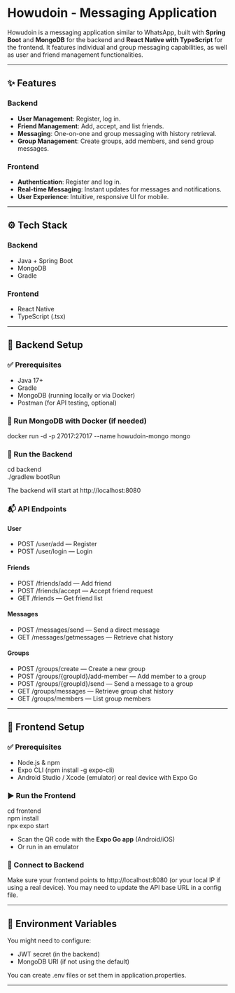 # Howudoin - Messaging Application

Howudoin is a messaging application similar to WhatsApp, built with **Spring Boot** and **MongoDB** for the backend and **React Native with TypeScript** for the frontend. It features individual and group messaging capabilities, as well as user and friend management functionalities.

---

## ✨ Features

### Backend
- **User Management**: Register, log in.
- **Friend Management**: Add, accept, and list friends.
- **Messaging**: One-on-one and group messaging with history retrieval.
- **Group Management**: Create groups, add members, and send group messages.

### Frontend
- **Authentication**: Register and log in.
- **Real-time Messaging**: Instant updates for messages and notifications.
- **User Experience**: Intuitive, responsive UI for mobile.

---

## ⚙️ Tech Stack

### Backend
- Java + Spring Boot  
- MongoDB  
- Gradle  

### Frontend
- React Native  
- TypeScript (.tsx)  

---

## 📁 Backend Setup

### ✅ Prerequisites
- Java 17+  
- Gradle  
- MongoDB (running locally or via Docker)  
- Postman (for API testing, optional)  

### 🔧 Run MongoDB with Docker (if needed)
docker run -d -p 27017:27017 --name howudoin-mongo mongo

### 🔨 Run the Backend
cd backend  
./gradlew bootRun  

The backend will start at http://localhost:8080

### 📬 API Endpoints

#### User
- POST /user/add — Register  
- POST /user/login — Login  

#### Friends
- POST /friends/add — Add friend  
- POST /friends/accept — Accept friend request  
- GET /friends — Get friend list  

#### Messages
- POST /messages/send — Send a direct message  
- GET /messages/getmessages — Retrieve chat history  

#### Groups
- POST /groups/create — Create a new group  
- POST /groups/{groupId}/add-member — Add member to a group  
- POST /groups/{groupId}/send — Send a message to a group  
- GET /groups/messages — Retrieve group chat history  
- GET /groups/members — List group members  

---

## 📱 Frontend Setup

### ✅ Prerequisites
- Node.js & npm  
- Expo CLI (npm install -g expo-cli)  
- Android Studio / Xcode (emulator) or real device with Expo Go  

### ▶️ Run the Frontend
cd frontend  
npm install  
npx expo start  

- Scan the QR code with the **Expo Go app** (Android/iOS)  
- Or run in an emulator  

### 📌 Connect to Backend
Make sure your frontend points to http://localhost:8080 (or your local IP if using a real device). You may need to update the API base URL in a config file.

---

## 🔐 Environment Variables

You might need to configure:
- JWT secret (in the backend)  
- MongoDB URI (if not using the default)  

You can create .env files or set them in application.properties.

---
